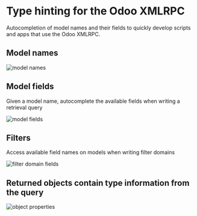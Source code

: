 # Type hinting for the Odoo XMLRPC

Autocompletion of model names and their fields to quickly develop scripts and apps that use the Odoo XMLRPC.

## Model names

![model names](https://github.com/jalnas/node-odoo/assets/13324898/8e8465fa-f156-48c9-b7ff-150c9b30d567)

## Model fields

Given a model name, autocomplete the available fields when writing a retrieval query

![model fields](https://github.com/jalnas/node-odoo/assets/13324898/636a3d81-76f0-4a79-8ace-72d0c2792799)

## Filters

Access available field names on models when writing filter domains

![filter domain fields](https://github.com/jalnas/node-odoo/assets/13324898/3f6f1548-0966-49fa-b8b4-3510ffb016c2)

## Returned objects contain type information from the query

![object properties](https://github.com/jalnas/node-odoo/assets/13324898/85eb1850-0152-4afd-a4d4-0d9e6627e191)
